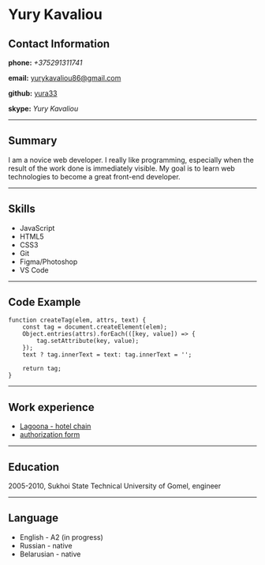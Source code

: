 # **Yury Kavaliou**

## **Contact Information**

**phone:** _+375291311741_

**email:** [yurykavaliou86@gmail.com](yurykavaliou86@gmail.com)

**github:** [yura33](https://github.com/Yura33)

**skype:** _Yury Kavaliou_
***

## **Summary**

I am a novice web developer. I really like programming, especially when the result of the work done is immediately visible. My goal is to learn web technologies to become a great front-end developer.
***

## **Skills**

- JavaScript
- HTML5
- CSS3
- Git
- Figma/Photoshop
- VS Code
***

## **Code Example**

```
function createTag(elem, attrs, text) {
    const tag = document.createElement(elem);
    Object.entries(attrs).forEach(([key, value]) => {
        tag.setAttribute(key, value);
    });
    text ? tag.innerText = text: tag.innerText = '';
    
    return tag;
}
```
***

## **Work experience**

- [Lagoona - hotel chain](https://yura33.github.io/lagoona/)
- [authorization form](https://yura33.github.io/myForm/)
***

## **Education**

2005-2010, Sukhoi State Technical University of Gomel, engineer
***

## **Language**

- English - A2 (in progress)
- Russian - native
- Belarusian - native